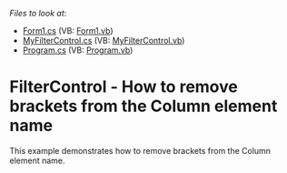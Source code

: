 <!-- default file list -->
*Files to look at*:

* [Form1.cs](./CS/Q264421/Form1.cs) (VB: [Form1.vb](./VB/Q264421/Form1.vb))
* [MyFilterControl.cs](./CS/Q264421/MyFilterControl.cs) (VB: [MyFilterControl.vb](./VB/Q264421/MyFilterControl.vb))
* [Program.cs](./CS/Q264421/Program.cs) (VB: [Program.vb](./VB/Q264421/Program.vb))
<!-- default file list end -->
# FilterControl - How to remove brackets from the Column element name


<p>This example demonstrates how to remove brackets from the Column element name.</p>

<br/>


